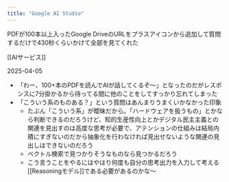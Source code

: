 ```yaml
---
title: "Google AI Studio"
---
```


PDFが100本以上入ったGoogle DriveのURLをプラスアイコンから追加して質問するだけで430秒くらいかけて全部を見てくれた

[[AIサービス]]

2025-04-05
- 「わー、100+本のPDFを読んでAIが話してくるぞ〜」となったのだがレスポンスに7分掛かるから待ってる間に他のことをしてすっかり忘れてしまった
- 「こういう系のものある？」という質問はあんまりうまくいかなかった印象
    - たぶん「こういう系」が曖昧だから。「ハードウェアを扱うもの」とかなら判断できるのだろうけど、知的生産性向上とかデジタル民主主義との関連を見出すのは高度な思考が必要で、アテンションの仕組みは結局内積にすぎないのだから抽象化を行わなければ見出せないような関連の見出しはできないのだろう
    - ベクトル検索で見つかりそうなものなら見つかるだろう
    - こう言うことをやるにはやはり何度も自分の思考出力を入力して考える[[Reasoningモデル]]である必要があるのかな〜

